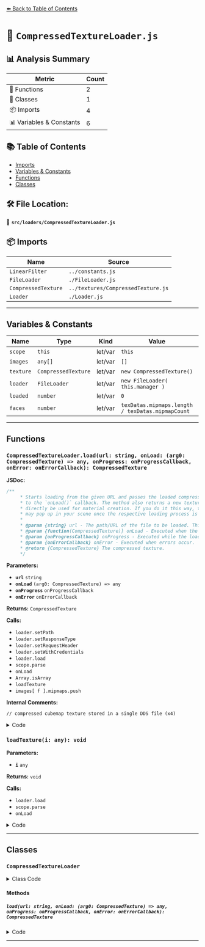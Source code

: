 [⬅️ Back to Table of Contents](../../index.md)

# 📄 `CompressedTextureLoader.js`

## 📊 Analysis Summary

| Metric | Count |
|--------|-------|
| 🔧 Functions | 2 |
| 🧱 Classes | 1 |
| 📦 Imports | 4 |
| 📊 Variables & Constants | 6 |

## 📚 Table of Contents

- [Imports](#imports)
- [Variables & Constants](#variables-constants)
- [Functions](#functions)
- [Classes](#classes)

## 🛠️ File Location:
📂 **`src/loaders/CompressedTextureLoader.js`**

## 📦 Imports

| Name | Source |
|------|--------|
| `LinearFilter` | `../constants.js` |
| `FileLoader` | `./FileLoader.js` |
| `CompressedTexture` | `../textures/CompressedTexture.js` |
| `Loader` | `./Loader.js` |


---

## Variables & Constants

| Name | Type | Kind | Value | Exported |
|------|------|------|-------|----------|
| `scope` | `this` | let/var | `this` | ✗ |
| `images` | `any[]` | let/var | `[]` | ✗ |
| `texture` | `CompressedTexture` | let/var | `new CompressedTexture()` | ✗ |
| `loader` | `FileLoader` | let/var | `new FileLoader( this.manager )` | ✗ |
| `loaded` | `number` | let/var | `0` | ✗ |
| `faces` | `number` | let/var | `texDatas.mipmaps.length / texDatas.mipmapCount` | ✗ |


---

## Functions

### `CompressedTextureLoader.load(url: string, onLoad: (arg0: CompressedTexture) => any, onProgress: onProgressCallback, onError: onErrorCallback): CompressedTexture`

**JSDoc:**
```typescript
/**
	 * Starts loading from the given URL and passes the loaded compressed texture
	 * to the `onLoad()` callback. The method also returns a new texture object which can
	 * directly be used for material creation. If you do it this way, the texture
	 * may pop up in your scene once the respective loading process is finished.
	 *
	 * @param {string} url - The path/URL of the file to be loaded. This can also be a data URI.
	 * @param {function(CompressedTexture)} onLoad - Executed when the loading process has been finished.
	 * @param {onProgressCallback} onProgress - Executed while the loading is in progress.
	 * @param {onErrorCallback} onError - Executed when errors occur.
	 * @return {CompressedTexture} The compressed texture.
	 */
```

**Parameters:**

- **`url`** `string`
- **`onLoad`** `(arg0: CompressedTexture) => any`
- **`onProgress`** `onProgressCallback`
- **`onError`** `onErrorCallback`

**Returns:** `CompressedTexture`

**Calls:**

- `loader.setPath`
- `loader.setResponseType`
- `loader.setRequestHeader`
- `loader.setWithCredentials`
- `loader.load`
- `scope.parse`
- `onLoad`
- `Array.isArray`
- `loadTexture`
- `images[ f ].mipmaps.push`

**Internal Comments:**
```
// compressed cubemap texture stored in a single DDS file (x4)
```

<details><summary>Code</summary>

```typescript
load( url, onLoad, onProgress, onError ) {

		const scope = this;

		const images = [];

		const texture = new CompressedTexture();

		const loader = new FileLoader( this.manager );
		loader.setPath( this.path );
		loader.setResponseType( 'arraybuffer' );
		loader.setRequestHeader( this.requestHeader );
		loader.setWithCredentials( scope.withCredentials );

		let loaded = 0;

		function loadTexture( i ) {

			loader.load( url[ i ], function ( buffer ) {

				const texDatas = scope.parse( buffer, true );

				images[ i ] = {
					width: texDatas.width,
					height: texDatas.height,
					format: texDatas.format,
					mipmaps: texDatas.mipmaps
				};

				loaded += 1;

				if ( loaded === 6 ) {

					if ( texDatas.mipmapCount === 1 ) texture.minFilter = LinearFilter;

					texture.image = images;
					texture.format = texDatas.format;
					texture.needsUpdate = true;

					if ( onLoad ) onLoad( texture );

				}

			}, onProgress, onError );

		}

		if ( Array.isArray( url ) ) {

			for ( let i = 0, il = url.length; i < il; ++ i ) {

				loadTexture( i );

			}

		} else {

			// compressed cubemap texture stored in a single DDS file

			loader.load( url, function ( buffer ) {

				const texDatas = scope.parse( buffer, true );

				if ( texDatas.isCubemap ) {

					const faces = texDatas.mipmaps.length / texDatas.mipmapCount;

					for ( let f = 0; f < faces; f ++ ) {

						images[ f ] = { mipmaps: [] };

						for ( let i = 0; i < texDatas.mipmapCount; i ++ ) {

							images[ f ].mipmaps.push( texDatas.mipmaps[ f * texDatas.mipmapCount + i ] );
							images[ f ].format = texDatas.format;
							images[ f ].width = texDatas.width;
							images[ f ].height = texDatas.height;

						}

					}

					texture.image = images;

				} else {

					texture.image.width = texDatas.width;
					texture.image.height = texDatas.height;
					texture.mipmaps = texDatas.mipmaps;

				}

				if ( texDatas.mipmapCount === 1 ) {

					texture.minFilter = LinearFilter;

				}

				texture.format = texDatas.format;
				texture.needsUpdate = true;

				if ( onLoad ) onLoad( texture );

			}, onProgress, onError );

		}

		return texture;

	}
```
</details>

### `loadTexture(i: any): void`

**Parameters:**

- **`i`** `any`

**Returns:** `void`

**Calls:**

- `loader.load`
- `scope.parse`
- `onLoad`

<details><summary>Code</summary>

```typescript
function loadTexture( i ) {

			loader.load( url[ i ], function ( buffer ) {

				const texDatas = scope.parse( buffer, true );

				images[ i ] = {
					width: texDatas.width,
					height: texDatas.height,
					format: texDatas.format,
					mipmaps: texDatas.mipmaps
				};

				loaded += 1;

				if ( loaded === 6 ) {

					if ( texDatas.mipmapCount === 1 ) texture.minFilter = LinearFilter;

					texture.image = images;
					texture.format = texDatas.format;
					texture.needsUpdate = true;

					if ( onLoad ) onLoad( texture );

				}

			}, onProgress, onError );

		}
```
</details>


---

## Classes

### `CompressedTextureLoader`

<details><summary>Class Code</summary>

```ts
class CompressedTextureLoader extends Loader {

	/**
	 * Constructs a new compressed texture loader.
	 *
	 * @param {LoadingManager} [manager] - The loading manager.
	 */
	constructor( manager ) {

		super( manager );

	}

	/**
	 * Starts loading from the given URL and passes the loaded compressed texture
	 * to the `onLoad()` callback. The method also returns a new texture object which can
	 * directly be used for material creation. If you do it this way, the texture
	 * may pop up in your scene once the respective loading process is finished.
	 *
	 * @param {string} url - The path/URL of the file to be loaded. This can also be a data URI.
	 * @param {function(CompressedTexture)} onLoad - Executed when the loading process has been finished.
	 * @param {onProgressCallback} onProgress - Executed while the loading is in progress.
	 * @param {onErrorCallback} onError - Executed when errors occur.
	 * @return {CompressedTexture} The compressed texture.
	 */
	load( url, onLoad, onProgress, onError ) {

		const scope = this;

		const images = [];

		const texture = new CompressedTexture();

		const loader = new FileLoader( this.manager );
		loader.setPath( this.path );
		loader.setResponseType( 'arraybuffer' );
		loader.setRequestHeader( this.requestHeader );
		loader.setWithCredentials( scope.withCredentials );

		let loaded = 0;

		function loadTexture( i ) {

			loader.load( url[ i ], function ( buffer ) {

				const texDatas = scope.parse( buffer, true );

				images[ i ] = {
					width: texDatas.width,
					height: texDatas.height,
					format: texDatas.format,
					mipmaps: texDatas.mipmaps
				};

				loaded += 1;

				if ( loaded === 6 ) {

					if ( texDatas.mipmapCount === 1 ) texture.minFilter = LinearFilter;

					texture.image = images;
					texture.format = texDatas.format;
					texture.needsUpdate = true;

					if ( onLoad ) onLoad( texture );

				}

			}, onProgress, onError );

		}

		if ( Array.isArray( url ) ) {

			for ( let i = 0, il = url.length; i < il; ++ i ) {

				loadTexture( i );

			}

		} else {

			// compressed cubemap texture stored in a single DDS file

			loader.load( url, function ( buffer ) {

				const texDatas = scope.parse( buffer, true );

				if ( texDatas.isCubemap ) {

					const faces = texDatas.mipmaps.length / texDatas.mipmapCount;

					for ( let f = 0; f < faces; f ++ ) {

						images[ f ] = { mipmaps: [] };

						for ( let i = 0; i < texDatas.mipmapCount; i ++ ) {

							images[ f ].mipmaps.push( texDatas.mipmaps[ f * texDatas.mipmapCount + i ] );
							images[ f ].format = texDatas.format;
							images[ f ].width = texDatas.width;
							images[ f ].height = texDatas.height;

						}

					}

					texture.image = images;

				} else {

					texture.image.width = texDatas.width;
					texture.image.height = texDatas.height;
					texture.mipmaps = texDatas.mipmaps;

				}

				if ( texDatas.mipmapCount === 1 ) {

					texture.minFilter = LinearFilter;

				}

				texture.format = texDatas.format;
				texture.needsUpdate = true;

				if ( onLoad ) onLoad( texture );

			}, onProgress, onError );

		}

		return texture;

	}

}
```
</details>

#### Methods

##### `load(url: string, onLoad: (arg0: CompressedTexture) => any, onProgress: onProgressCallback, onError: onErrorCallback): CompressedTexture`

<details><summary>Code</summary>

```ts
load( url, onLoad, onProgress, onError ) {

		const scope = this;

		const images = [];

		const texture = new CompressedTexture();

		const loader = new FileLoader( this.manager );
		loader.setPath( this.path );
		loader.setResponseType( 'arraybuffer' );
		loader.setRequestHeader( this.requestHeader );
		loader.setWithCredentials( scope.withCredentials );

		let loaded = 0;

		function loadTexture( i ) {

			loader.load( url[ i ], function ( buffer ) {

				const texDatas = scope.parse( buffer, true );

				images[ i ] = {
					width: texDatas.width,
					height: texDatas.height,
					format: texDatas.format,
					mipmaps: texDatas.mipmaps
				};

				loaded += 1;

				if ( loaded === 6 ) {

					if ( texDatas.mipmapCount === 1 ) texture.minFilter = LinearFilter;

					texture.image = images;
					texture.format = texDatas.format;
					texture.needsUpdate = true;

					if ( onLoad ) onLoad( texture );

				}

			}, onProgress, onError );

		}

		if ( Array.isArray( url ) ) {

			for ( let i = 0, il = url.length; i < il; ++ i ) {

				loadTexture( i );

			}

		} else {

			// compressed cubemap texture stored in a single DDS file

			loader.load( url, function ( buffer ) {

				const texDatas = scope.parse( buffer, true );

				if ( texDatas.isCubemap ) {

					const faces = texDatas.mipmaps.length / texDatas.mipmapCount;

					for ( let f = 0; f < faces; f ++ ) {

						images[ f ] = { mipmaps: [] };

						for ( let i = 0; i < texDatas.mipmapCount; i ++ ) {

							images[ f ].mipmaps.push( texDatas.mipmaps[ f * texDatas.mipmapCount + i ] );
							images[ f ].format = texDatas.format;
							images[ f ].width = texDatas.width;
							images[ f ].height = texDatas.height;

						}

					}

					texture.image = images;

				} else {

					texture.image.width = texDatas.width;
					texture.image.height = texDatas.height;
					texture.mipmaps = texDatas.mipmaps;

				}

				if ( texDatas.mipmapCount === 1 ) {

					texture.minFilter = LinearFilter;

				}

				texture.format = texDatas.format;
				texture.needsUpdate = true;

				if ( onLoad ) onLoad( texture );

			}, onProgress, onError );

		}

		return texture;

	}
```
</details>


---